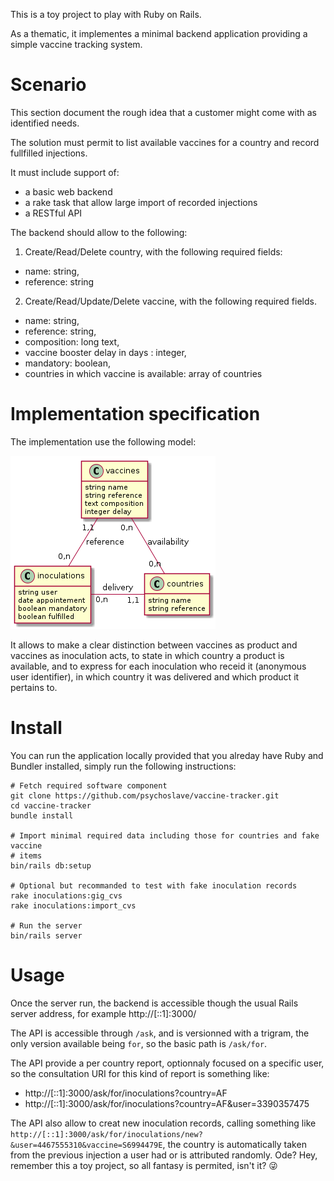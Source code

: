 This is a toy project to play with Ruby on Rails.

As a thematic, it implementes a minimal backend application providing a simple vaccine tracking system.

# Scenario

This section document the rough idea that a customer might come with as identified needs.

The solution must permit to list available vaccines for a country and record
fullfilled injections.

It must include support of:
- a basic web backend
- a rake task that allow large import of recorded injections
- a RESTful API

The backend should allow to the following:
1. Create/Read/Delete country, with the following required fields:
  - name: string,
  - reference: string
2. Create/Read/Update/Delete vaccine, with the following required fields.
  - name: string,
  - reference: string,
  - composition: long text,
  - vaccine booster delay in days : integer,
  - mandatory: boolean,
  - countries in which vaccine is available: array of countries

# Implementation specification

The implementation use the following model:

![Overview of the database schema](https://raw.githubusercontent.com/psychoslave/vaccine-tracker/main/db/schema.png)

It allows to make a clear distinction between vaccines as product and vaccines
as inoculation acts, to state in which country a product is available, and
to express for each inoculation who receid it (anonymous user identifier), in
which country it was delivered and which product it pertains to.


# Install

You can run the application locally provided that you alreday have Ruby and
Bundler installed, simply run the following instructions:
```
# Fetch required software component
git clone https://github.com/psychoslave/vaccine-tracker.git
cd vaccine-tracker
bundle install

# Import minimal required data including those for countries and fake vaccine
# items
bin/rails db:setup

# Optional but recommanded to test with fake inoculation records
rake inoculations:gig_cvs
rake inoculations:import_cvs

# Run the server
bin/rails server
```

# Usage

Once the server run, the backend is accessible though the usual Rails server
address, for example http://[::1]:3000/

The API is accessible through `/ask`, and is versionned with a trigram, the only
version available being `for`, so the basic path is `/ask/for`.

The API provide a per country report, optionnaly focused on a specific user, so
the consultation URI for this kind of report is something like:
- http://[::1]:3000/ask/for/inoculations?country=AF
- http://[::1]:3000/ask/for/inoculations?country=AF&user=3390357475

The API also allow to creat new inoculation records, calling something like
`http://[::1]:3000/ask/for/inoculations/new?&user=4467555310&vaccine=S6994479E`,
the country is automatically taken from the previous injection a user had or is
attributed randomly. Ode? Hey, remember this a toy project, so all fantasy is
permited, isn't it? 😜
